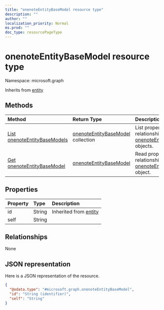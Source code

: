 ```yaml
---
title: "onenoteEntityBaseModel resource type"
description: ""
author: ""
localization_priority: Normal
ms.prod: ""
doc_type: resourcePageType
---
```


# onenoteEntityBaseModel resource type


Namespace: microsoft.graph




Inherits from [entity](../resources/entity.md)

## Methods
|Method|Return Type|Description|
|:---|:---|:---|
|[List onenoteEntityBaseModels](../api/onenoteentitybasemodel-list.md)|[onenoteEntityBaseModel](../resources/onenoteentitybasemodel.md) collection|List properties and relationships of the [onenoteEntityBaseModel](../resources/onenoteentitybasemodel.md) objects.|
|[Get onenoteEntityBaseModel](../api/onenoteentitybasemodel-get.md)|[onenoteEntityBaseModel](../resources/onenoteentitybasemodel.md)|Read properties and relationships of the [onenoteEntityBaseModel](../resources/onenoteentitybasemodel.md) object.|

## Properties
|Property|Type|Description|
|:---|:---|:---|
|id|String| Inherited from [entity](../resources/entity.md)|
|self|String||

## Relationships
None

## JSON representation
Here is a JSON representation of the resource.
<!-- {
  "blockType": "resource",
  "keyProperty": "id",
  "@odata.type": "microsoft.graph.onenoteEntityBaseModel",
  "baseType": "microsoft.graph.entity",
  "openType": false
}
-->
``` json
{
  "@odata.type": "#microsoft.graph.onenoteEntityBaseModel",
  "id": "String (identifier)",
  "self": "String"
}
```

